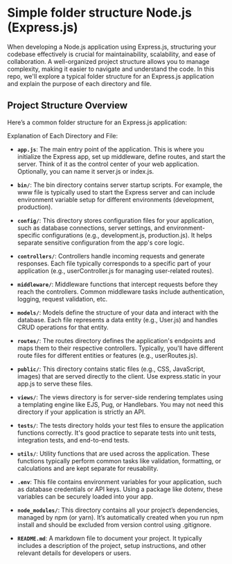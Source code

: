 # Simple folder structure Node.js (Express.js)

When developing a Node.js application using Express.js, structuring your codebase effectively is crucial for maintainability, scalability, and ease of collaboration. A well-organized project structure allows you to manage complexity, making it easier to navigate and understand the code. In this repo, we'll explore a typical folder structure for an Express.js application and explain the purpose of each directory and file.

## Project Structure Overview

Here’s a common folder structure for an Express.js application:

Explanation of Each Directory and File:

- **`app.js`**: The main entry point of the application. This is where you initialize the Express app, set up middleware, define routes, and start the server. Think of it as the control center of your web application. Optionally, you can name it server.js or index.js.

- **`bin/`**: The bin directory contains server startup scripts. For example, the www file is typically used to start the Express server and can include environment variable setup for different environments (development, production).

- **`config/`**: This directory stores configuration files for your application, such as database connections, server settings, and environment-specific configurations (e.g., development.js, production.js). It helps separate sensitive configuration from the app's core logic.

- **`controllers/`**: Controllers handle incoming requests and generate responses. Each file typically corresponds to a specific part of your application (e.g., userController.js for managing user-related routes).

- **`middleware/`**: Middleware functions that intercept requests before they reach the controllers. Common middleware tasks include authentication, logging, request validation, etc.

- **`models/`**: Models define the structure of your data and interact with the database. Each file represents a data entity (e.g., User.js) and handles CRUD operations for that entity.

- **`routes/`**: The routes directory defines the application's endpoints and maps them to their respective controllers. Typically, you'll have different route files for different entities or features (e.g., userRoutes.js).

- **`public/`**: This directory contains static files (e.g., CSS, JavaScript, images) that are served directly to the client. Use express.static in your app.js to serve these files.

- **`views/`**: The views directory is for server-side rendering templates using a templating engine like EJS, Pug, or Handlebars. You may not need this directory if your application is strictly an API.

- **`tests/`**: The tests directory holds your test files to ensure the application functions correctly. It's good practice to separate tests into unit tests, integration tests, and end-to-end tests.

- **`utils/`**: Utility functions that are used across the application. These functions typically perform common tasks like validation, formatting, or calculations and are kept separate for reusability.

- **`.env`**: This file contains environment variables for your application, such as database credentials or API keys. Using a package like dotenv, these variables can be securely loaded into your app.

- **`node_modules/`**: This directory contains all your project’s dependencies, managed by npm (or yarn). It’s automatically created when you run npm install and should be excluded from version control using .gitignore.

- **`README.md`**: A markdown file to document your project. It typically includes a description of the project, setup instructions, and other relevant details for developers or users.
